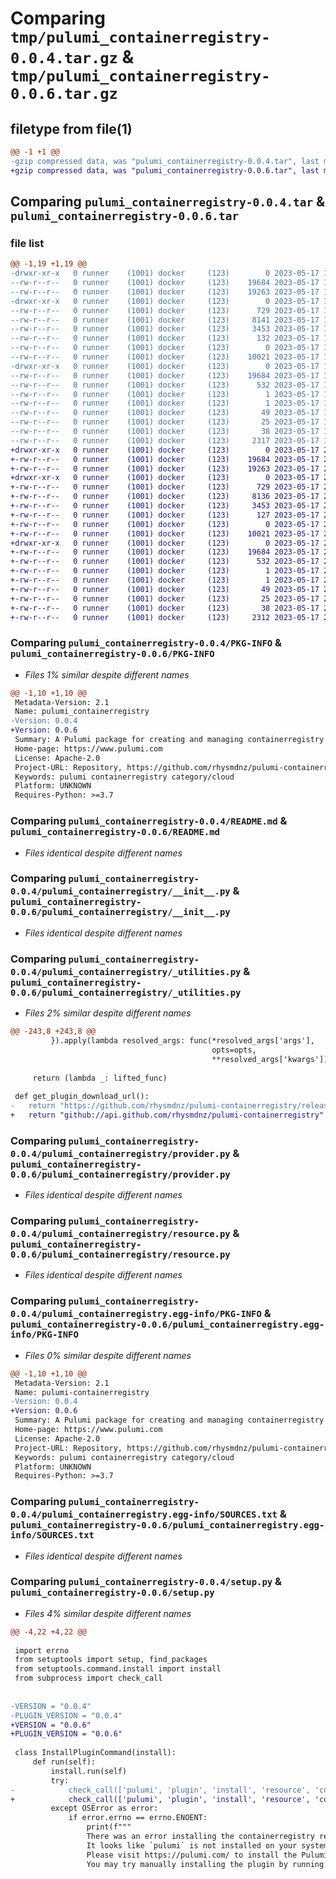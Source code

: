 # Comparing `tmp/pulumi_containerregistry-0.0.4.tar.gz` & `tmp/pulumi_containerregistry-0.0.6.tar.gz`

## filetype from file(1)

```diff
@@ -1 +1 @@
-gzip compressed data, was "pulumi_containerregistry-0.0.4.tar", last modified: Wed May 17 13:16:05 2023, max compression
+gzip compressed data, was "pulumi_containerregistry-0.0.6.tar", last modified: Wed May 17 22:32:29 2023, max compression
```

## Comparing `pulumi_containerregistry-0.0.4.tar` & `pulumi_containerregistry-0.0.6.tar`

### file list

```diff
@@ -1,19 +1,19 @@
-drwxr-xr-x   0 runner    (1001) docker     (123)        0 2023-05-17 13:16:05.206116 pulumi_containerregistry-0.0.4/
--rw-r--r--   0 runner    (1001) docker     (123)    19684 2023-05-17 13:16:05.206116 pulumi_containerregistry-0.0.4/PKG-INFO
--rw-r--r--   0 runner    (1001) docker     (123)    19263 2023-05-17 13:16:04.000000 pulumi_containerregistry-0.0.4/README.md
-drwxr-xr-x   0 runner    (1001) docker     (123)        0 2023-05-17 13:16:05.202115 pulumi_containerregistry-0.0.4/pulumi_containerregistry/
--rw-r--r--   0 runner    (1001) docker     (123)      729 2023-05-17 13:16:04.000000 pulumi_containerregistry-0.0.4/pulumi_containerregistry/__init__.py
--rw-r--r--   0 runner    (1001) docker     (123)     8141 2023-05-17 13:16:04.000000 pulumi_containerregistry-0.0.4/pulumi_containerregistry/_utilities.py
--rw-r--r--   0 runner    (1001) docker     (123)     3453 2023-05-17 13:16:04.000000 pulumi_containerregistry-0.0.4/pulumi_containerregistry/provider.py
--rw-r--r--   0 runner    (1001) docker     (123)      132 2023-05-17 13:16:04.000000 pulumi_containerregistry-0.0.4/pulumi_containerregistry/pulumi-plugin.json
--rw-r--r--   0 runner    (1001) docker     (123)        0 2023-05-17 13:16:04.000000 pulumi_containerregistry-0.0.4/pulumi_containerregistry/py.typed
--rw-r--r--   0 runner    (1001) docker     (123)    10021 2023-05-17 13:16:04.000000 pulumi_containerregistry-0.0.4/pulumi_containerregistry/resource.py
-drwxr-xr-x   0 runner    (1001) docker     (123)        0 2023-05-17 13:16:05.206116 pulumi_containerregistry-0.0.4/pulumi_containerregistry.egg-info/
--rw-r--r--   0 runner    (1001) docker     (123)    19684 2023-05-17 13:16:05.000000 pulumi_containerregistry-0.0.4/pulumi_containerregistry.egg-info/PKG-INFO
--rw-r--r--   0 runner    (1001) docker     (123)      532 2023-05-17 13:16:05.000000 pulumi_containerregistry-0.0.4/pulumi_containerregistry.egg-info/SOURCES.txt
--rw-r--r--   0 runner    (1001) docker     (123)        1 2023-05-17 13:16:05.000000 pulumi_containerregistry-0.0.4/pulumi_containerregistry.egg-info/dependency_links.txt
--rw-r--r--   0 runner    (1001) docker     (123)        1 2023-05-17 13:16:05.000000 pulumi_containerregistry-0.0.4/pulumi_containerregistry.egg-info/not-zip-safe
--rw-r--r--   0 runner    (1001) docker     (123)       49 2023-05-17 13:16:05.000000 pulumi_containerregistry-0.0.4/pulumi_containerregistry.egg-info/requires.txt
--rw-r--r--   0 runner    (1001) docker     (123)       25 2023-05-17 13:16:05.000000 pulumi_containerregistry-0.0.4/pulumi_containerregistry.egg-info/top_level.txt
--rw-r--r--   0 runner    (1001) docker     (123)       38 2023-05-17 13:16:05.206116 pulumi_containerregistry-0.0.4/setup.cfg
--rw-r--r--   0 runner    (1001) docker     (123)     2317 2023-05-17 13:16:04.000000 pulumi_containerregistry-0.0.4/setup.py
+drwxr-xr-x   0 runner    (1001) docker     (123)        0 2023-05-17 22:32:29.019995 pulumi_containerregistry-0.0.6/
+-rw-r--r--   0 runner    (1001) docker     (123)    19684 2023-05-17 22:32:29.019995 pulumi_containerregistry-0.0.6/PKG-INFO
+-rw-r--r--   0 runner    (1001) docker     (123)    19263 2023-05-17 22:32:28.000000 pulumi_containerregistry-0.0.6/README.md
+drwxr-xr-x   0 runner    (1001) docker     (123)        0 2023-05-17 22:32:29.019995 pulumi_containerregistry-0.0.6/pulumi_containerregistry/
+-rw-r--r--   0 runner    (1001) docker     (123)      729 2023-05-17 22:32:28.000000 pulumi_containerregistry-0.0.6/pulumi_containerregistry/__init__.py
+-rw-r--r--   0 runner    (1001) docker     (123)     8136 2023-05-17 22:32:28.000000 pulumi_containerregistry-0.0.6/pulumi_containerregistry/_utilities.py
+-rw-r--r--   0 runner    (1001) docker     (123)     3453 2023-05-17 22:32:28.000000 pulumi_containerregistry-0.0.6/pulumi_containerregistry/provider.py
+-rw-r--r--   0 runner    (1001) docker     (123)      127 2023-05-17 22:32:28.000000 pulumi_containerregistry-0.0.6/pulumi_containerregistry/pulumi-plugin.json
+-rw-r--r--   0 runner    (1001) docker     (123)        0 2023-05-17 22:32:28.000000 pulumi_containerregistry-0.0.6/pulumi_containerregistry/py.typed
+-rw-r--r--   0 runner    (1001) docker     (123)    10021 2023-05-17 22:32:28.000000 pulumi_containerregistry-0.0.6/pulumi_containerregistry/resource.py
+drwxr-xr-x   0 runner    (1001) docker     (123)        0 2023-05-17 22:32:29.019995 pulumi_containerregistry-0.0.6/pulumi_containerregistry.egg-info/
+-rw-r--r--   0 runner    (1001) docker     (123)    19684 2023-05-17 22:32:29.000000 pulumi_containerregistry-0.0.6/pulumi_containerregistry.egg-info/PKG-INFO
+-rw-r--r--   0 runner    (1001) docker     (123)      532 2023-05-17 22:32:29.000000 pulumi_containerregistry-0.0.6/pulumi_containerregistry.egg-info/SOURCES.txt
+-rw-r--r--   0 runner    (1001) docker     (123)        1 2023-05-17 22:32:29.000000 pulumi_containerregistry-0.0.6/pulumi_containerregistry.egg-info/dependency_links.txt
+-rw-r--r--   0 runner    (1001) docker     (123)        1 2023-05-17 22:32:29.000000 pulumi_containerregistry-0.0.6/pulumi_containerregistry.egg-info/not-zip-safe
+-rw-r--r--   0 runner    (1001) docker     (123)       49 2023-05-17 22:32:29.000000 pulumi_containerregistry-0.0.6/pulumi_containerregistry.egg-info/requires.txt
+-rw-r--r--   0 runner    (1001) docker     (123)       25 2023-05-17 22:32:29.000000 pulumi_containerregistry-0.0.6/pulumi_containerregistry.egg-info/top_level.txt
+-rw-r--r--   0 runner    (1001) docker     (123)       38 2023-05-17 22:32:29.019995 pulumi_containerregistry-0.0.6/setup.cfg
+-rw-r--r--   0 runner    (1001) docker     (123)     2312 2023-05-17 22:32:28.000000 pulumi_containerregistry-0.0.6/setup.py
```

### Comparing `pulumi_containerregistry-0.0.4/PKG-INFO` & `pulumi_containerregistry-0.0.6/PKG-INFO`

 * *Files 1% similar despite different names*

```diff
@@ -1,10 +1,10 @@
 Metadata-Version: 2.1
 Name: pulumi_containerregistry
-Version: 0.0.4
+Version: 0.0.6
 Summary: A Pulumi package for creating and managing containerregistry cloud resources.
 Home-page: https://www.pulumi.com
 License: Apache-2.0
 Project-URL: Repository, https://github.com/rhysmdnz/pulumi-containerregistry
 Keywords: pulumi containerregistry category/cloud
 Platform: UNKNOWN
 Requires-Python: >=3.7
```

### Comparing `pulumi_containerregistry-0.0.4/README.md` & `pulumi_containerregistry-0.0.6/README.md`

 * *Files identical despite different names*

### Comparing `pulumi_containerregistry-0.0.4/pulumi_containerregistry/__init__.py` & `pulumi_containerregistry-0.0.6/pulumi_containerregistry/__init__.py`

 * *Files identical despite different names*

### Comparing `pulumi_containerregistry-0.0.4/pulumi_containerregistry/_utilities.py` & `pulumi_containerregistry-0.0.6/pulumi_containerregistry/_utilities.py`

 * *Files 2% similar despite different names*

```diff
@@ -243,8 +243,8 @@
         }).apply(lambda resolved_args: func(*resolved_args['args'],
                                             opts=opts,
                                             **resolved_args['kwargs']))
 
     return (lambda _: lifted_func)
 
 def get_plugin_download_url():
-	return "https://github.com/rhysmdnz/pulumi-containerregistry/releases/"
+	return "github://api.github.com/rhysmdnz/pulumi-containerregistry"
```

### Comparing `pulumi_containerregistry-0.0.4/pulumi_containerregistry/provider.py` & `pulumi_containerregistry-0.0.6/pulumi_containerregistry/provider.py`

 * *Files identical despite different names*

### Comparing `pulumi_containerregistry-0.0.4/pulumi_containerregistry/resource.py` & `pulumi_containerregistry-0.0.6/pulumi_containerregistry/resource.py`

 * *Files identical despite different names*

### Comparing `pulumi_containerregistry-0.0.4/pulumi_containerregistry.egg-info/PKG-INFO` & `pulumi_containerregistry-0.0.6/pulumi_containerregistry.egg-info/PKG-INFO`

 * *Files 0% similar despite different names*

```diff
@@ -1,10 +1,10 @@
 Metadata-Version: 2.1
 Name: pulumi-containerregistry
-Version: 0.0.4
+Version: 0.0.6
 Summary: A Pulumi package for creating and managing containerregistry cloud resources.
 Home-page: https://www.pulumi.com
 License: Apache-2.0
 Project-URL: Repository, https://github.com/rhysmdnz/pulumi-containerregistry
 Keywords: pulumi containerregistry category/cloud
 Platform: UNKNOWN
 Requires-Python: >=3.7
```

### Comparing `pulumi_containerregistry-0.0.4/pulumi_containerregistry.egg-info/SOURCES.txt` & `pulumi_containerregistry-0.0.6/pulumi_containerregistry.egg-info/SOURCES.txt`

 * *Files identical despite different names*

### Comparing `pulumi_containerregistry-0.0.4/setup.py` & `pulumi_containerregistry-0.0.6/setup.py`

 * *Files 4% similar despite different names*

```diff
@@ -4,22 +4,22 @@
 
 import errno
 from setuptools import setup, find_packages
 from setuptools.command.install import install
 from subprocess import check_call
 
 
-VERSION = "0.0.4"
-PLUGIN_VERSION = "0.0.4"
+VERSION = "0.0.6"
+PLUGIN_VERSION = "0.0.6"
 
 class InstallPluginCommand(install):
     def run(self):
         install.run(self)
         try:
-            check_call(['pulumi', 'plugin', 'install', 'resource', 'containerregistry', PLUGIN_VERSION, '--server', 'https://github.com/rhysmdnz/pulumi-containerregistry/releases/'])
+            check_call(['pulumi', 'plugin', 'install', 'resource', 'containerregistry', PLUGIN_VERSION, '--server', 'github://api.github.com/rhysmdnz/pulumi-containerregistry'])
         except OSError as error:
             if error.errno == errno.ENOENT:
                 print(f"""
                 There was an error installing the containerregistry resource provider plugin.
                 It looks like `pulumi` is not installed on your system.
                 Please visit https://pulumi.com/ to install the Pulumi CLI.
                 You may try manually installing the plugin by running
```

